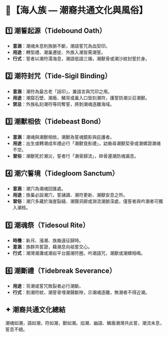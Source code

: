
# 🌊【海人族 — 潮裔共通文化與風俗】

## 1️⃣ 潮誓起源（Tidebound Oath）
- **意涵**：潮魂未息則族脈不斷，潮語誓咒為血契印。
- **用途**：轉型禮、潮巢遷徙、外族入潮皆需潮誓。
- **行式**：誓者以潮符濡海息，潮語低語三循，潮獸骨或潮沙紋封誓於身。

## 2️⃣ 潮符封咒（Tide-Sigil Binding）
- **意涵**：潮符為最古老「話印」，兼語言與咒印之用。
- **用途**：潮窟石壁、潮盾、鱗背或巢入口皆刻潮符，護誓防潮災召潮獸。
- **禁忌**：外族私刻潮符等同奪誓，將剝潮魂逐離海域。

## 3️⃣ 潮獸相依（Tidebeast Bond）
- **意涵**：潮魂與潮獸相依，潮獸為誓魂鏡影與庇護者。
- **用途**：出生或轉潮成年禮必行「潮獸覓影禮」，幼裔尋潮獸契骨或潮螺證潮魂不空。
- **習俗**：潮獸死於潮災，誓者行「潮骨歸流」，碎骨還潮防魂漏息。

## 4️⃣ 潮穴誓境（Tidegloom Sanctum）
- **意涵**：潮穴為潮魂回匯處。
- **用途**：族巢必設潮穴，誓誦讀、潮符更新、潮獸安息之所。
- **習俗**：潮穴多藏於海崖裂縫、潮聲洞廊或淵流潮脈深處，僅誓者與吟潮者可獨入潮核。

## 5️⃣ 潮魂祭（Tidesoul Rite）
- **時機**：新月、漲潮、族裔遠征歸時。
- **意涵**：族群共誓證，藉潮息向祖誓交心。
- **行式**：潮灣潮灘或潮岩平台圍潮符圈，吟潮語咒，潮獸或潮螺相鳴。

## 6️⃣ 潮斷禮（Tidebreak Severance）
- **用途**：背潮或誓咒敗裂者必行潮斷。
- **行式**：剝潮符紋，潮誓骨埋潮聲斷隙，示潮魂逐離，無潮者不得近潮。

## ✦ 潮裔共通文化總結
潮魂如潮，語如潮，符如潮，獸如潮。焰潮、幽語、鱗盾潮灣共此誓，潮流未息，誓息不絕。
